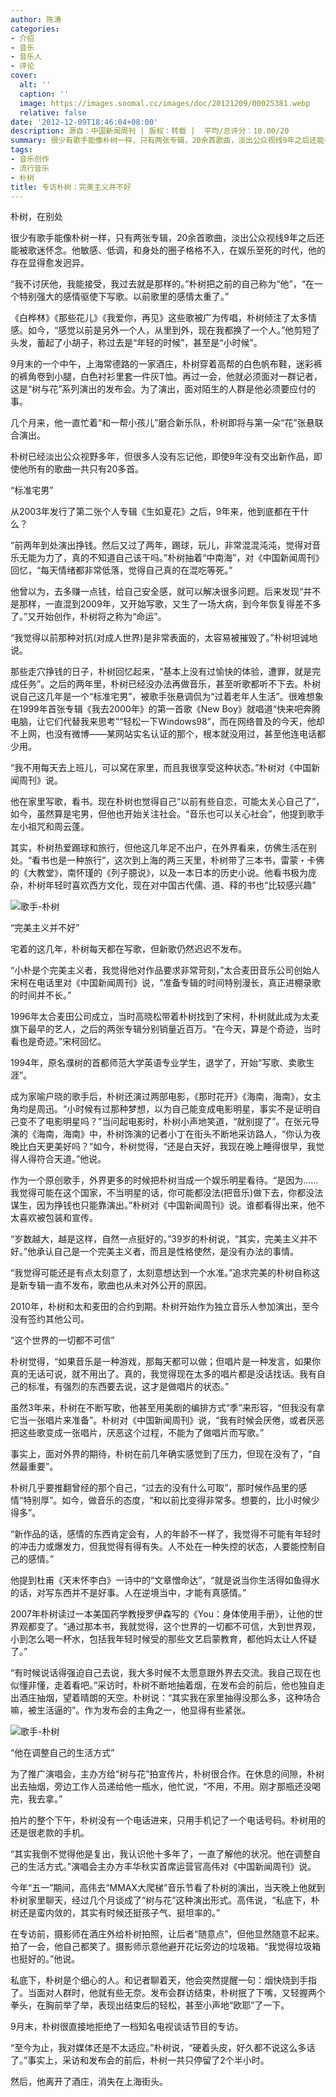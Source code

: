 ```yaml
---
author: 陈涛
categories:
- 介绍
- 音乐
- 音乐人
- 评论
cover:
  alt: ''
  caption: ''
  image: https://images.soomal.cc/images/doc/20121209/00025381.webp
  relative: false
date: '2012-12-09T18:46:04+08:00'
description: 源自：中国新闻周刊 | 版权：转载 |  平均/总评分：10.00/20
summary: 很少有歌手能像朴树一样，只有两张专辑，20余首歌曲，淡出公众视线9年之后还能被歌迷怀念。他敏感、低调，和身处的圈子格格不入，在娱乐至死的时代，他的存在显得愈发迥异。“我不讨厌他，我能接受，我过去就是那样的。”朴树把之前的自己称为“他”，“在一个特别强大的感情驱使下写歌。以前歌里的感情太重了。”
tags:
- 音乐创作
- 流行音乐
- 朴树
title: 专访朴树：完美主义并不好
---
```


朴树，在别处



很少有歌手能像朴树一样，只有两张专辑，20余首歌曲，淡出公众视线9年之后还能被歌迷怀念。他敏感、低调，和身处的圈子格格不入，在娱乐至死的时代，他的存在显得愈发迥异。

“我不讨厌他，我能接受，我过去就是那样的。”朴树把之前的自己称为“他”，“在一个特别强大的感情驱使下写歌。以前歌里的感情太重了。”

《白桦林》《那些花儿》《我爱你，再见》这些歌被广为传唱，朴树倾注了太多情感。如今，“感觉以前是另外一个人，从里到外，现在我都换了一个人。”他剪短了头发，蓄起了小胡子，称过去是“年轻的时候”，甚至是“小时候”。

9月末的一个中午，上海常德路的一家酒庄，朴树穿着高帮的白色帆布鞋，迷彩裤的裤角卷到小腿，白色衬衫里套一件灰T恤。再过一会，他就必须面对一群记者，这是“树与花”系列演出的发布会。为了演出，面对陌生的人群是他必须要应付的事。

几个月来，他一直忙着“和一帮小孩儿”磨合新乐队，朴树即将与第一朵“花”张悬联合演出。

朴树已经淡出公众视野多年，但很多人没有忘记他，即使9年没有交出新作品，即使他所有的歌曲一共只有20多首。

“标准宅男”

从2003年发行了第二张个人专辑《生如夏花》之后，9年来，他到底都在干什么？

“前两年到处演出挣钱。然后又过了两年，踢球，玩儿，非常混混沌沌，觉得对音乐无能为力了，真的不知道自己该干吗。”朴树抽着“中南海”，对《中国新闻周刊》回忆，“每天情绪都非常低落，觉得自己真的在混吃等死。”

他曾以为，去多赚一点钱，给自己安全感，就可以解决很多问题。后来发现“并不是那样，一直混到2009年，又开始写歌，又生了一场大病，到今年恢复得差不多了。”又开始创作，朴树将之称为“命运”。

“我觉得以前那种对抗(对成人世界)是非常表面的，太容易被摧毁了。”朴树坦诚地说。

那些走穴挣钱的日子，朴树回忆起来，“基本上没有过愉快的体验，遭罪，就是完成任务”。之后的两年里，朴树已经没办法再做音乐，甚至听歌都听不下去。朴树说自己这几年是一个“标准宅男”，被歌手张悬调侃为“过着老年人生活”。很难想象在1999年首张专辑《我去2000年》的第一首歌《New Boy》就唱道“快来吧奔腾电脑，让它们代替我来思考”“轻松一下Windows98”，而在网络普及的今天，他却不上网，也没有微博――某网站实名认证的那个，根本就没用过，甚至他连电话都少用。

“我不用每天去上班儿，可以窝在家里，而且我很享受这种状态。”朴树对《中国新闻周刊》说。

他在家里写歌，看书。现在朴树也觉得自己“以前有些自恋，可能太关心自己了”，如今，虽然算是宅男，但他也开始关注社会。“音乐也可以关心社会”，他提到歌手左小祖咒和周云蓬。

其实，朴树热爱踢球和旅行，但他这几年足不出户，在外界看来，仿佛生活在别处。“看书也是一种旅行”，这次到上海的两三天里，朴树带了三本书，雷蒙・卡佛的《大教堂》，南怀瑾的《列子臆说》，以及一本日本的历史小说。他看书极为庞杂，朴树年轻时喜欢西方文化，现在对中国古代儒、道、释的书也“比较感兴趣”

![歌手-朴树](https://images.soomal.cc/images/doc/20121209/00025380.webp)





“完美主义并不好”

宅着的这几年，朴树每天都在写歌，但新歌仍然迟迟不发布。

“小朴是个完美主义者，我觉得他对作品要求非常苛刻，”太合麦田音乐公司创始人宋柯在电话里对《中国新闻周刊》说，“准备专辑的时间特别漫长，真正进棚录歌的时间并不长。”

1996年太合麦田公司成立，当时高晓松带着朴树找到了宋柯，朴树就此成为太麦旗下最早的艺人，之后的两张专辑分别销量近百万。“在今天，算是个奇迹，当时看也是奇迹。”宋柯回忆。

1994年，原名濮树的首都师范大学英语专业学生，退学了，开始“写歌、卖歌生涯”。

成为家喻户晓的歌手后，朴树还演过两部电影，《那时花开》《海南，海南》，女主角均是周迅。“小时候有过那种梦想，以为自己能变成电影明星，事实不是证明自己变不了电影明星吗？”当问起电影时，朴树小声地笑道，“就别提了”。在张元导演的《海南，海南》中，朴树饰演的记者小丁在街头不断地采访路人，“你认为夜晚比白天更美好吗？”如今，朴树觉得，“还是白天好，我现在晚上睡得很早，我觉得人得符合天道。”他说。

作为一个原创歌手，外界更多的时候把朴树当成一个娱乐明星看待。“是因为……我觉得可能在这个国家，不当明星的话，你可能都没法(把音乐)做下去，你都没法谋生，因为挣钱也只能靠演出。”朴树对《中国新闻周刊》说。谁都看得出来，他不太喜欢被包装和宣传。

“岁数越大，越是这样，自然一点挺好的。”39岁的朴树说，“其实，完美主义并不好。”他承认自己是一个完美主义者，而且是性格使然，是没有办法的事情。

“我觉得可能还是有点太刻意了，太刻意想达到一个水准。”追求完美的朴树自称这是新专辑一直不发布，歌曲也从未对外公开的原因。

2010年，朴树和太和麦田的合约到期。朴树开始作为独立音乐人参加演出，至今没有签约其他公司。

“这个世界的一切都不可信”

朴树觉得，“如果音乐是一种游戏，那每天都可以做；但唱片是一种发言，如果你真的无话可说，就不用出了。真的，我觉得现在太多的唱片都是没话找话。我有自己的标准，有强烈的东西要去说，这才是做唱片的状态。”

虽然3年来，朴树在不断写歌，他甚至用美剧的编排方式“季”来形容，“但我没有拿它当一张唱片来准备”。朴树对《中国新闻周刊》说，“我有时候会厌倦，或者厌恶把这些歌变成一张唱片，厌恶这个过程，不能为了做唱片而写歌。”

事实上，面对外界的期待，朴树在前几年确实感觉到了压力，但现在没有了，“自然最重要”。

朴树几乎要推翻曾经的那个自己，“过去的没有什么可取”，那时候作品里的感情“特别厚”。如今，做音乐的态度，“和以前比变得非常多。想要的，比小时候少得多”。

“新作品的话，感情的东西肯定会有，人的年龄不一样了，我觉得不可能有年轻时的冲击力或爆发力，但我觉得有得有失。人不处在一种失控的状态，人要能控制自己的感情。”

他提到杜甫《天末怀李白》一诗中的“文章憎命达”，“就是说当你生活得如鱼得水的话，对写东西并不是好事。人在逆境当中，才能有真感情。”

2007年朴树读过一本美国药学教授罗伊森写的《You：身体使用手册》，让他的世界观都变了。“通过那本书，我就觉得，这个世界的一切都不可信，大到世界观，小到怎么喝一杯水，包括我年轻时候受的那些文艺启蒙教育，都他妈太让人怀疑了。”

“有时候说话得强迫自己去说，我大多时候不太愿意跟外界去交流。我自己现在也似懂非懂，走着看吧。”采访时，朴树不断地抽着烟，在发布会的前后，他也独自走出酒庄抽烟，望着晴朗的天空。朴树说：“其实我在家里抽得没那么多，这种场合嘛，被生活逼的”。作为发布会的主角之一，他显得有些紧张。

![歌手-朴树](https://images.soomal.cc/images/doc/20121209/00025381.webp)





“他在调整自己的生活方式”

为了推广演唱会，主办方给“树与花”拍宣传片，朴树很合作。在休息的间隙，朴树出去抽烟，旁边工作人员递给他一瓶水，他忙说，“不用，不用。刚才那瓶还没喝完，我去拿。”

拍片的整个下午，朴树没有一个电话进来，只用手机记了一个电话号码。朴树用的还是很老款的手机。

“其实我倒不觉得他是复出，我认识他十多年了，一直了解他的状况。他在调整自己的生活方式。”演唱会主办方丰华秋实首席运营官高伟对《中国新闻周刊》说。

今年“五一”期间，高伟去“MMAX大爬梯”音乐节看了朴树的演出，当天晚上他就到朴树家里聊天，经过几个月谈成了“树与花”这种演出形式。高伟说，“私底下，朴树还是蛮内敛的，其实有时候还挺孩子气、挺坦率的。”

在专访前，摄影师在酒庄外给朴树拍照，让后者“随意点”，但他显然随意不起来。拍了一会，他自己都笑了。摄影师示意他避开花坛旁边的垃圾箱。“我觉得垃圾箱也挺好的。”他说。

私底下，朴树是个细心的人。和记者聊着天，他会突然提醒一句：烟快烧到手指了。当面对人群时，他就有些无奈。发布会群访结束，朴树抿了下嘴，又轻握两个拳头，在胸前举了举，表现出结束后的轻松，甚至小声地“欧耶”了一下。

9月末，朴树很直接地拒绝了一档知名电视谈话节目的专访。

“至今为止，我对媒体还是不太适应。”朴树说，“硬着头皮，好久都不说这么多话了。”事实上，采访和发布会的前后，朴树一共只停留了2个半小时。

然后，他离开了酒庄，消失在上海街头。